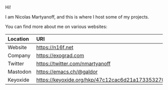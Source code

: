 Hi!

I am Nicolas Martyanoff, and this is where I host some of my projects.

You can find more about me on various websites:

| Location | URI                                                               |
|:---------|:------------------------------------------------------------------|
| Website  | https://n16f.net                                                  |
| Company  | https://exograd.com                                               |
| Twitter  | https://twitter.com/nmartyanoff                                   |
| Mastodon | https://emacs.ch/@galdor                                          |
| Keyoxide | https://keyoxide.org/hkp/47c12cac6d21a1733532704640517f76d1aa86ac |
